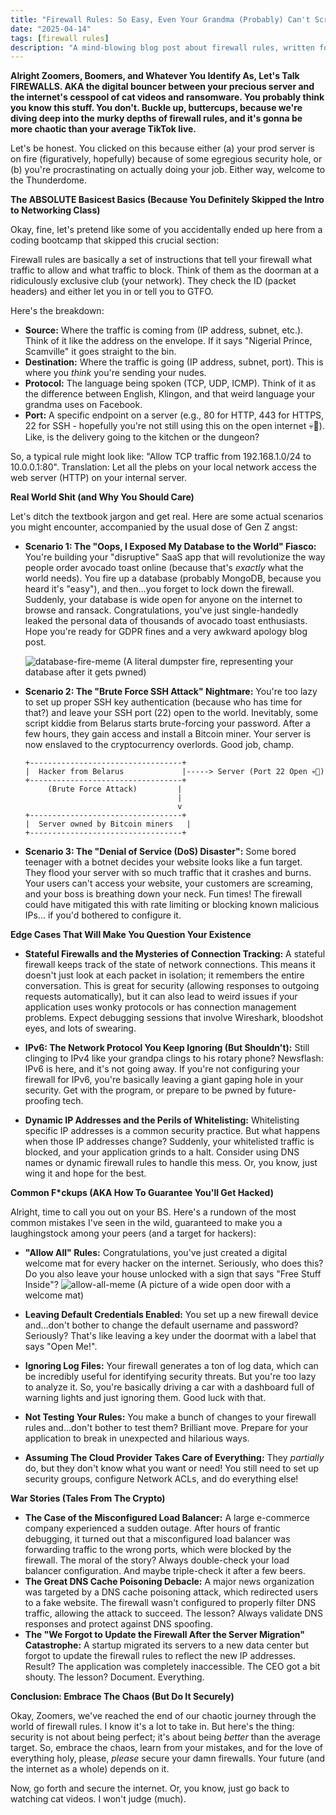 ```yaml
---
title: "Firewall Rules: So Easy, Even Your Grandma (Probably) Can't Screw Them Up (But You Will)"
date: "2025-04-14"
tags: [firewall rules]
description: "A mind-blowing blog post about firewall rules, written for chaotic Gen Z engineers."
---
```


**Alright Zoomers, Boomers, and Whatever You Identify As, Let's Talk FIREWALLS. AKA the digital bouncer between your precious server and the internet's cesspool of cat videos and ransomware. You probably think you know this stuff. You don't. Buckle up, buttercups, because we're diving deep into the murky depths of firewall rules, and it's gonna be more chaotic than your average TikTok live.**

Let's be honest. You clicked on this because either (a) your prod server is on fire (figuratively, hopefully) because of some egregious security hole, or (b) you're procrastinating on actually doing your job. Either way, welcome to the Thunderdome.

**The ABSOLUTE Basicest Basics (Because You Definitely Skipped the Intro to Networking Class)**

Okay, fine, let's pretend like some of you accidentally ended up here from a coding bootcamp that skipped this crucial section:

Firewall rules are basically a set of instructions that tell your firewall what traffic to allow and what traffic to block. Think of them as the doorman at a ridiculously exclusive club (your network). They check the ID (packet headers) and either let you in or tell you to GTFO.

Here's the breakdown:

*   **Source:** Where the traffic is coming from (IP address, subnet, etc.).  Think of it like the address on the envelope.  If it says "Nigerial Prince, Scamville" it goes straight to the bin.
*   **Destination:** Where the traffic is going (IP address, subnet, port). This is where you *think* you're sending your nudes.
*   **Protocol:** The language being spoken (TCP, UDP, ICMP).  Think of it as the difference between English, Klingon, and that weird language your grandma uses on Facebook.
*   **Port:** A specific endpoint on a server (e.g., 80 for HTTP, 443 for HTTPS, 22 for SSH - hopefully you're not still using this on the open internet 💀🙏).  Like, is the delivery going to the kitchen or the dungeon?

So, a typical rule might look like: "Allow TCP traffic from 192.168.1.0/24 to 10.0.0.1:80".  Translation:  Let all the plebs on your local network access the web server (HTTP) on your internal server.

**Real World Shit (and Why You Should Care)**

Let's ditch the textbook jargon and get real.  Here are some actual scenarios you might encounter, accompanied by the usual dose of Gen Z angst:

*   **Scenario 1: The "Oops, I Exposed My Database to the World" Fiasco:** You're building your "disruptive" SaaS app that will revolutionize the way people order avocado toast online (because that's *exactly* what the world needs). You fire up a database (probably MongoDB, because you heard it's "easy"), and then…you forget to lock down the firewall.  Suddenly, your database is wide open for anyone on the internet to browse and ransack.  Congratulations, you've just single-handedly leaked the personal data of thousands of avocado toast enthusiasts. Hope you're ready for GDPR fines and a very awkward apology blog post.

    ![database-fire-meme](https://i.kym-cdn.com/entries/icons/original/000/029/191/cover6.jpg)
    (A literal dumpster fire, representing your database after it gets pwned)

*   **Scenario 2: The "Brute Force SSH Attack" Nightmare:**  You're too lazy to set up proper SSH key authentication (because who has time for that?) and leave your SSH port (22) open to the world.  Inevitably, some script kiddie from Belarus starts brute-forcing your password.  After a few hours, they gain access and install a Bitcoin miner.  Your server is now enslaved to the cryptocurrency overlords.  Good job, champ.

    ```ascii
    +----------------------------------+
    |  Hacker from Belarus             |-----> Server (Port 22 Open 💀🙏)
    +----------------------------------+
         (Brute Force Attack)         |
                                      |
                                      v
    +----------------------------------+
    |  Server owned by Bitcoin miners   |
    +----------------------------------+
    ```

*   **Scenario 3: The "Denial of Service (DoS) Disaster":** Some bored teenager with a botnet decides your website looks like a fun target. They flood your server with so much traffic that it crashes and burns.  Your users can't access your website, your customers are screaming, and your boss is breathing down your neck. Fun times! The firewall could have mitigated this with rate limiting or blocking known malicious IPs... if you'd bothered to configure it.

**Edge Cases That Will Make You Question Your Existence**

*   **Stateful Firewalls and the Mysteries of Connection Tracking:**  A stateful firewall keeps track of the state of network connections.  This means it doesn't just look at each packet in isolation; it remembers the entire conversation. This is great for security (allowing responses to outgoing requests automatically), but it can also lead to weird issues if your application uses wonky protocols or has connection management problems. Expect debugging sessions that involve Wireshark, bloodshot eyes, and lots of swearing.

*   **IPv6: The Network Protocol You Keep Ignoring (But Shouldn't):** Still clinging to IPv4 like your grandpa clings to his rotary phone? Newsflash: IPv6 is here, and it's not going away.  If you're not configuring your firewall for IPv6, you're basically leaving a giant gaping hole in your security. Get with the program, or prepare to be pwned by future-proofing tech.

*   **Dynamic IP Addresses and the Perils of Whitelisting:**  Whitelisting specific IP addresses is a common security practice.  But what happens when those IP addresses change?  Suddenly, your whitelisted traffic is blocked, and your application grinds to a halt.  Consider using DNS names or dynamic firewall rules to handle this mess. Or, you know, just wing it and hope for the best.

**Common F*ckups (AKA How To Guarantee You'll Get Hacked)**

Alright, time to call you out on your BS. Here's a rundown of the most common mistakes I've seen in the wild, guaranteed to make you a laughingstock among your peers (and a target for hackers):

*   **"Allow All" Rules:**  Congratulations, you've just created a digital welcome mat for every hacker on the internet.  Seriously, who does this?  Do you also leave your house unlocked with a sign that says "Free Stuff Inside"?
    ![allow-all-meme](https://i.imgflip.com/1f99r4.jpg)
    (A picture of a wide open door with a welcome mat)

*   **Leaving Default Credentials Enabled:** You set up a new firewall device and…don't bother to change the default username and password?  Seriously?  That's like leaving a key under the doormat with a label that says "Open Me!".
*   **Ignoring Log Files:** Your firewall generates a ton of log data, which can be incredibly useful for identifying security threats.  But you're too lazy to analyze it.  So, you're basically driving a car with a dashboard full of warning lights and just ignoring them.  Good luck with that.
*   **Not Testing Your Rules:** You make a bunch of changes to your firewall rules and…don't bother to test them?  Brilliant move.  Prepare for your application to break in unexpected and hilarious ways.
*   **Assuming The Cloud Provider Takes Care of Everything:** They *partially* do, but they don't know what you want or need! You still need to set up security groups, configure Network ACLs, and do everything else!

**War Stories (Tales From The Crypto)**

*   **The Case of the Misconfigured Load Balancer:**  A large e-commerce company experienced a sudden outage.  After hours of frantic debugging, it turned out that a misconfigured load balancer was forwarding traffic to the wrong ports, which were blocked by the firewall.  The moral of the story?  Always double-check your load balancer configuration. And maybe triple-check it after a few beers.
*   **The Great DNS Cache Poisoning Debacle:**  A major news organization was targeted by a DNS cache poisoning attack, which redirected users to a fake website.  The firewall wasn't configured to properly filter DNS traffic, allowing the attack to succeed.  The lesson?  Always validate DNS responses and protect against DNS spoofing.
*   **The "We Forgot to Update the Firewall After the Server Migration" Catastrophe:** A startup migrated its servers to a new data center but forgot to update the firewall rules to reflect the new IP addresses. Result? The application was completely inaccessible. The CEO got a bit shouty. The lesson? Document. Everything.

**Conclusion: Embrace The Chaos (But Do It Securely)**

Okay, Zoomers, we've reached the end of our chaotic journey through the world of firewall rules. I know it's a lot to take in.  But here's the thing: security is not about being perfect; it's about being *better* than the average target.  So, embrace the chaos, learn from your mistakes, and for the love of everything holy, please, *please* secure your damn firewalls. Your future (and the internet as a whole) depends on it.

Now, go forth and secure the internet. Or, you know, just go back to watching cat videos. I won't judge (much).
